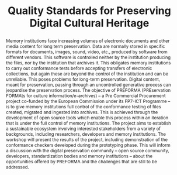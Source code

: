 ---
abstract: Memory institutions face increasing volumes of electronic documents and
  other media content for long term preservation. Data are normally stored in specific
  formats for documents, images, sound, video, etc., produced by software from different
  vendors. This software is controlled neither by the institution producing the files,
  nor by the institution that archives it. This obligates memory institutions to carry
  out conformance tests before accepting transfers of electronic collections, but
  again these are beyond the control of the institution and can be unreliable. This
  poses problems for long-term preservation. Digital content, meant for preservation,
  passing through an uncontrolled generative process can jeopardise the preservation
  process. The objective of PREFORMA (PREservation FORMAts for culture information/e-archives)
  – a Pre Commercial Procurement project co-funded by the European Commission under
  its FP7-ICT Programme – is to give memory institutions full control of the conformance
  testing of files created, migrated and ingested into archives. This is achieved
  through the development of open source tools which enable this process within an
  iteration that is under the full control of memory institutions. The project aims
  to establish a sustainable ecosystem involving interested stakeholders from a variety
  of backgrounds, including researchers, developers and memory institutions. The workshop
  will present the results of the project, including demonstration of the conformance
  checkers developed during the prototyping phase. This will inform a discussion with
  the digital preservation community – open source community, developers, standardization
  bodies and memory institutions – about the opportunities offered by PREFORMA and
  the challenges that are still to be addressed.
creators:
- Justrell, Börje
- Verbruggen, Erwin
- Geber, Magnus
- Pharow, Peter
- Fresa, Antonella
date: null
document_url: https://services.phaidra.univie.ac.at/api/object/o:502813/download
grand_parent: iPRES
institutions: []
keywords: []
landing_page_url: https://phaidra.univie.ac.at/o:502813
language: eng
layout: publication
license: CC BY-NC-SA 3.0 AT
notes_url: null
parent: iPRES 2016
publication_type: workshop
size: 140323
slides_url: null
source_name: iPRES
stream_url: null
title: Quality Standards for Preserving Digital Cultural Heritage
year: 2016
---